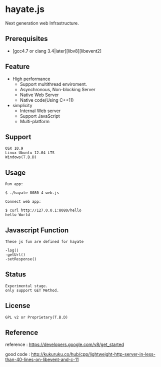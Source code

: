 # hayate.js  
Next generation web Infrastructure.

## Prerequisites

- [gcc4.7 or clang 3.4|later][libv8][libevent2]

## Feature
* High performance
	- Support multithread enviroment.
	- Asynchronous, Non-blocking Server
	- Native Web Server
	- Native code(Using C++11)
* simplicity
 	- Internal Web server
  	- Support JavaScript
	- Multi-platform

## Support
	OSX 10.9
	Linux Ubuntu 12.04 LTS
	Windows(T.B.D)

## Usage
	Run app:
 	
	$ ./hayate 8080 4 web.js

	Connect web app:

	$ curl http://127.0.0.1:8080/hello
	hello World
	
## Javascript Function
	These js fun are defined for hayate
	
	-log()
	-getUrl()
	-setResponse()
	
## Status
	Experimental stage.
	only support GET Method.
	
## License
	GPL v2 or Proprietary(T.B.D)
	
## Reference
reference :	https://developers.google.com/v8/get_started

good code :	http://kukuruku.co/hub/cpp/lightweight-http-server-in-less-than-40-lines-on-libevent-and-c-11
